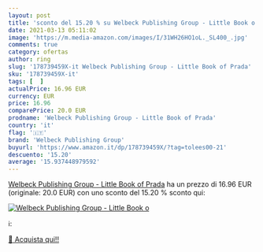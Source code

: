 ```yaml
---
layout: post
title: 'sconto del 15.20 % su Welbeck Publishing Group - Little Book o  '
date: 2021-03-13 05:11:02
image: 'https://m.media-amazon.com/images/I/31WH26HO1oL._SL400_.jpg'
comments: true
category: ofertas
author: ring
slug: '178739459X-it Welbeck Publishing Group - Little Book of Prada'
sku: '178739459X-it'
tags: [  ]
actualPrice: 16.96 EUR
currency: EUR
price: 16.96
comparePrice: 20.0 EUR
prodname: 'Welbeck Publishing Group - Little Book of Prada'
country: 'it'
flag: '🇮🇹'
brand: 'Welbeck Publishing Group'
buyurl: 'https://www.amazon.it/dp/178739459X/?tag=tolees00-21'
descuento: '15.20'
average: '15.937448979592'
---
```


[Welbeck Publishing Group - Little Book of Prada](https://www.amazon.it/dp/178739459X/?tag=tolees00-21) ha un prezzo di 16.96 EUR (originale: 20.0 EUR) con uno sconto del 15.20 % sconto qui:

[![Welbeck Publishing Group - Little Book o](https://m.media-amazon.com/images/I/31WH26HO1oL._SL400_.jpg)](https://www.amazon.it/dp/178739459X/?tag=tolees00-21)

ℹ️:


[🛒 Acquista qui!!](https://www.amazon.it/dp/178739459X/?tag=tolees00-21)
